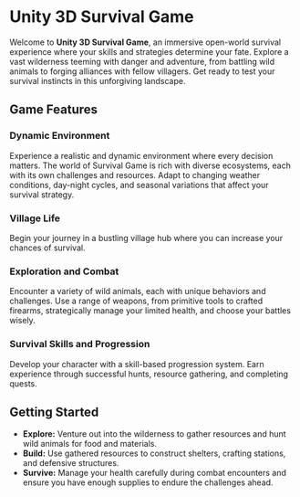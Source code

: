 # Unity 3D Survival Game

Welcome to **Unity 3D Survival Game**, an immersive open-world survival experience where your skills and strategies determine your fate. Explore a vast wilderness teeming with danger and adventure, from battling wild animals to forging alliances with fellow villagers. Get ready to test your survival instincts in this unforgiving landscape.

## Game Features

### Dynamic Environment
Experience a realistic and dynamic environment where every decision matters. The world of Survival Game is rich with diverse ecosystems, each with its own challenges and resources. Adapt to changing weather conditions, day-night cycles, and seasonal variations that affect your survival strategy.

### Village Life
Begin your journey in a bustling village hub where you can increase your chances of survival.

### Exploration and Combat
Encounter a variety of wild animals, each with unique behaviors and challenges. Use a range of weapons, from primitive tools to crafted firearms, strategically manage your limited health, and choose your battles wisely.

### Survival Skills and Progression
Develop your character with a skill-based progression system. Earn experience through successful hunts, resource gathering, and completing quests. 

## Getting Started

- **Explore:** Venture out into the wilderness to gather resources and hunt wild animals for food and materials.
- **Build:** Use gathered resources to construct shelters, crafting stations, and defensive structures.
- **Survive:** Manage your health carefully during combat encounters and ensure you have enough supplies to endure the challenges ahead.


